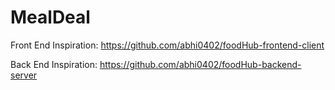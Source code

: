 # MealDeal

Front End Inspiration: https://github.com/abhi0402/foodHub-frontend-client

Back End Inspiration: https://github.com/abhi0402/foodHub-backend-server
